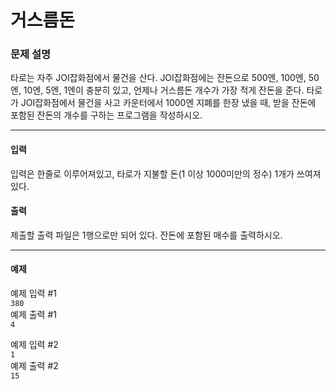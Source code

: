 # 거스름돈

### 문제 설명

타로는 자주 JOI잡화점에서 물건을 산다. JOI잡화점에는 잔돈으로 500엔, 100엔, 50엔, 10엔, 5엔, 1엔이 충분히 있고, 언제나 거스름돈 개수가 가장 적게 잔돈을 준다. 타로가 JOI잡화점에서 물건을 사고 카운터에서 1000엔 지폐를 한장 냈을 때, 받을 잔돈에 포함된 잔돈의 개수를 구하는 프로그램을 작성하시오.

<hr>

<h4>입력</h4>
입력은 한줄로 이루어져있고, 타로가 지불할 돈(1 이상 1000미만의 정수) 1개가 쓰여져있다.

<h4>출력</h4>
제출할 출력 파일은 1행으로만 되어 있다. 잔돈에 포함된 매수를 출력하시오.

<hr>

<h4>예제</h4>

예제 입력 #1</br>
<code>380</code></br>
예제 출력 #1</br>
<code>4</code></br>

예제 입력 #2</br>
<code>1</code></br>
예제 출력 #2</br>
<code>15</code></br>


